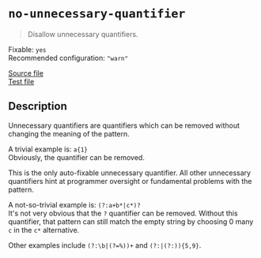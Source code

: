# `no-unnecessary-quantifier`

> Disallow unnecessary quantifiers.

Fixable: `yes` <br> Recommended configuration: `"warn"`

<!-- prettier-ignore -->
[Source file](https://github.com/RunDevelopment/eslint-plugin-clean-regex/blob/master/lib/rules/no-unnecessary-quantifier.js) <br> [Test file](https://github.com/RunDevelopment/eslint-plugin-clean-regex/blob/master/tests/lib/rules/no-unnecessary-quantifier.js)

## Description

Unnecessary quantifiers are quantifiers which can be removed without changing
the meaning of the pattern.

A trivial example is: `a{1}` <br> Obviously, the quantifier can be removed.

This is the only auto-fixable unnecessary quantifier. All other unnecessary
quantifiers hint at programmer oversight or fundamental problems with the
pattern.

A not-so-trivial example is: `(?:a+b*|c*)?` <br> It's not very obvious that the
`?` quantifier can be removed. Without this quantifier, that pattern can still
match the empty string by choosing 0 many `c` in the `c*` alternative.

Other examples include `(?:\b|(?=%))+` and `(?:|(?:)){5,9}`.
